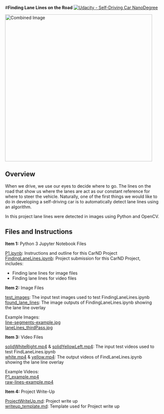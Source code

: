 #**Finding Lane Lines on the Road** 
[![Udacity - Self-Driving Car NanoDegree](https://s3.amazonaws.com/udacity-sdc/github/shield-carnd.svg)](http://www.udacity.com/drive)

<img src="laneLines_thirdPass.jpg" width="480" alt="Combined Image" />

Overview
---

When we drive, we use our eyes to decide where to go.  The lines on the road that show us where the lanes are act as our constant reference for where to steer the vehicle.  Naturally, one of the first things we would like to do in developing a self-driving car is to automatically detect lane lines using an algorithm.  

In this project lane lines were detected in images using Python and OpenCV.  


Files and Instructions
---
**Item 1:** Python 3 Jupyter Notebook Files 

[P1.ipynb](https://github.com/cassiecarr/CarND-LaneLines-P1-1/blob/master/P1.ipynb): Instructions and outline for this CarND Project   
[FindingLaneLines.ipynb](https://github.com/cassiecarr/CarND-LaneLines-P1-1/blob/master/FindingLaneLines.ipynb): Project submission for this CarND Project, includes:  
* Finding lane lines for image files
* Finding lane lines for video files

**Item 2:** Image Files

[test_images](https://github.com/cassiecarr/CarND-LaneLines-P1-1/tree/master/test_images): The input test images used to test FindingLaneLines.ipynb  
[found_lane_lines](https://github.com/cassiecarr/CarND-LaneLines-P1-1/tree/master/test_images/found_lane_lines): The image outputs of FindingLaneLines.ipynb showing the lane line overlay  

Example Images:  
[line-segments-example.jpg](https://github.com/cassiecarr/CarND-LaneLines-P1-1/blob/master/line-segments-example.jpg)  
[laneLines_thirdPass.jpg](https://github.com/cassiecarr/CarND-LaneLines-P1-1/blob/master/laneLines_thirdPass.jpg)  

**Item 3:** Video Files  

[solidWhiteRight.mp4](https://github.com/cassiecarr/CarND-LaneLines-P1-1/blob/master/solidWhiteRight.mp4) & [solidYellowLeft.mp4](https://github.com/cassiecarr/CarND-LaneLines-P1-1/blob/master/solidYellowLeft.mp4): The input test videos used to test FindLaneLines.ipynb  
[white.mp4](https://github.com/cassiecarr/CarND-LaneLines-P1-1/blob/master/white.mp4) & [yellow.mp4](https://github.com/cassiecarr/CarND-LaneLines-P1-1/blob/master/yellow.mp4): The output videos of FindLaneLines.ipynb showing the lane line overlay  

Example Videos:  
[P1_example.mp4](https://github.com/cassiecarr/CarND-LaneLines-P1-1/blob/master/P1_example.mp4)   
[raw-lines-example.mp4](https://github.com/cassiecarr/CarND-LaneLines-P1-1/blob/master/raw-lines-example.mp4)   

**Item 4:** Project Write-Up

[ProjectWriteUp.md](https://github.com/cassiecarr/CarND-LaneLines-P1-1/blob/master/ProjectWriteUp.md): Project write up  
[writeup_template.md](https://github.com/cassiecarr/CarND-LaneLines-P1-1/blob/master/writeup_template.md): Template used for Project write up  

 
